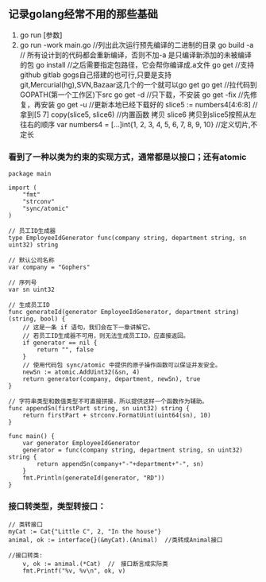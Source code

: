 ## 记录golang经常不用的那些基础
1. go run [参数]
2. go run -work main.go //列出此次运行预先编译的二进制的目录
go build -a // 所有设计到的代码都会重新编译，否则不加-a 是只编译新添加的未被编译的包
go install  //之后需要指定包路径，它会帮你编译成.a文件
go get //支持github gitlab gogs自己搭建的也可行,只要是支持git,Mercurial(hg),SVN,Bazaar这几个的一个就可以go get
go get //拉代码到GOPATH(第一个工作区)下src
go get -d //只下载，不安装
go get -fix //先修复，再安装
go get -u //更新本地已经下载好的
slice5 := numbers4[4:6:8] //拿到[5 7]
copy(slice5, slice6)  //内置函数 拷贝 slice6 拷贝到slice5按照从左往右的顺序
var numbers4 = [...]int{1, 2, 3, 4, 5, 6, 7, 8, 9, 10} //定义切片,不定长

### 看到了一种以类为约束的实现方式，通常都是以接口；还有atomic
```
package main

import (
	"fmt"
	"strconv"
	"sync/atomic"
)

// 员工ID生成器
type EmployeeIdGenerator func(company string, department string, sn uint32) string

// 默认公司名称
var company = "Gophers"

// 序列号
var sn uint32

// 生成员工ID
func generateId(generator EmployeeIdGenerator, department string) (string, bool) {
	// 这是一条 if 语句，我们会在下一章讲解它。
	// 若员工ID生成器不可用，则无法生成员工ID，应直接返回。
	if generator == nil {
		return "", false
	}
	// 使用代码包 sync/atomic 中提供的原子操作函数可以保证并发安全。
	newSn := atomic.AddUint32(&sn, 4)
	return generator(company, department, newSn), true
}

// 字符串类型和数值类型不可直接拼接，所以提供这样一个函数作为辅助。
func appendSn(firstPart string, sn uint32) string {
	return firstPart + strconv.FormatUint(uint64(sn), 10)
}

func main() {
	var generator EmployeeIdGenerator
	generator = func(company string, department string, sn uint32) string {
		return appendSn(company+"-"+department+"-", sn)
	}
	fmt.Println(generateId(generator, "RD"))
}

```

### 接口转类型，类型转接口：
```
// 类转接口
myCat := Cat{"Little C", 2, "In the house"}
animal, ok := interface{}(&myCat).(Animal)  //类转成Animal接口

//接口转类:
	v, ok := animal.(*Cat)  //　接口断言成实际类
	fmt.Printf("%v, %v\n", ok, v)
```

